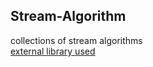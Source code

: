 ## Stream-Algorithm
collections of stream algorithms  
[external library used][x]

[x]: https://introcs.cs.princeton.edu/java/stdlib/
